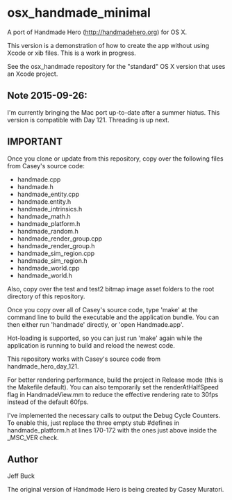 osx_handmade_minimal
====================

A port of Handmade Hero (http://handmadehero.org) for OS X.

This version is a demonstration of how to create the app without
using Xcode or xib files. This is a work in progress.

See the osx_handmade repository for the "standard" OS X version
that uses an Xcode project.


Note 2015-09-26:
----------------
I'm currently bringing the Mac port up-to-date after a summer hiatus.
This version is compatible with Day 121. Threading is up next.


IMPORTANT
---------

Once you clone or update from this repository, copy over the
following files from Casey's source code:
- handmade.cpp
- handmade.h
- handmade_entity.cpp
- handmade.entity.h
- handmade_intrinsics.h
- handmade_math.h
- handmade_platform.h
- handmade_random.h
- handmade_render_group.cpp
- handmade_render_group.h
- handmade_sim_region.cpp
- handmade_sim_region.h
- handmade_world.cpp
- handmade_world.h

Also, copy over the test and test2 bitmap image asset folders to the
root directory of this repository.

Once you copy over all of Casey's source code, type 'make' at the command
line to build the executable and the application bundle. You can then 
either run 'handmade' directly, or 'open Handmade.app'.

Hot-loading is supported, so you can just run 'make' again while the 
application is running to build and reload the newest code.

This repository works with Casey's source code from handmade_hero_day_121.

For better rendering performance, build the project in Release mode (this is the Makefile default).
You can also temporarily set the renderAtHalfSpeed flag in HandmadeView.mm to
reduce the effective rendering rate to 30fps instead of the default
60fps.

I've implemented the necessary calls to output the Debug Cycle Counters.
To enable this, just replace the three empty stub #defines in handmade_platform.h
at lines 170-172 with the ones just above inside the _MSC_VER check.


Author
------
Jeff Buck

The original version of Handmade Hero is being created by Casey Muratori.

